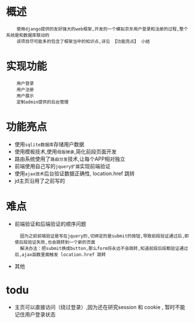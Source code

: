 # 概述

        使用django提供的友好强大的web框架,开发的一个模拟京东用户登录和注册的过程,整个系统是和数据库联动的
        该项目尽可能多的包含了框架当中的知识点,详见 【功能亮点】 小结

# 实现功能
        用户登录
        用户注册
        用户展示
        定制admin提供的后台管理

# 功能亮点

* 使用`sqlite数据库`存储用户数据
* 使用模板技术,使用`母版继承`,简化前段页面开发
* 路由系统使用了`路由分发`技术,让每个APP相对独立
* 前端使用自己写的`jquery扩展`实现前端验证
* 使用`ajax技术`后台验证数据正确性, location.href 跳转
* jd主页沿用了之前写的

# 难点

* 前端验证和后端验证的顺序问题
        
        因为之前前端验证是写在jquery的,切绑定的是submit的按钮,导致前段验证通过后,即使后段验证失败,也会跳转到一个新的页面
        解决办法：把submit换成button,那么form将永远不会跳转,知道前段后段都验证通过后,ajax函数里面触发 location.href 跳转
* 其他

# todu

* 主页可以直接访问（绕过登录）,因为还在研究session 和 cookie , 暂时不能记住用户登录状态